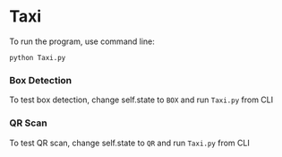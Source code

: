 # Taxi
To run the program, use command line:
```
python Taxi.py
```

### Box Detection
To test box detection, change self.state to `BOX` and run `Taxi.py` from CLI

### QR Scan
To test QR scan, change self.state to `QR` and run `Taxi.py` from CLI